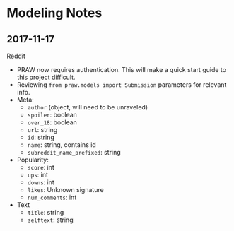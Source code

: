 # Modeling Notes

## 2017-11-17

Reddit

 - PRAW now requires authentication. This will make a quick start guide to this project difficult. 
 - Reviewing `from praw.models import Submission` parameters for relevant info. 
 - Meta:
   - `author` (object, will need to be unraveled)
   - `spoiler`: boolean
   - `over_18`: boolean
   - `url`: string
   - `id`: string
   - `name`: string, contains id
   - `subreddit_name_prefixed`: string
 - Popularity:
   - `score`: int
   - `ups`: int
   - `downs`: int
   - `likes`: Unknown signature
   - `num_comments`: int
 - Text
   - `title`: string
   - `selftext`: string
   